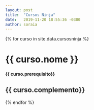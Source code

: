 ```yaml
---
layout: post
title:  "Cursos Ninja"
date:   2019-11-20 18:55:36 -0300
author: soraia
---
```


<div id="fiap"></div>
 {% for curso in site.data.cursosninja %}

<h1 class="post-title">{{ curso.nome }}</h1>
<h4 class="post-title">{{ curso.prerequisito}}</h4>
<h2 class="post-title">{{ curso.complemento}}</h2>

 {% endfor %}      